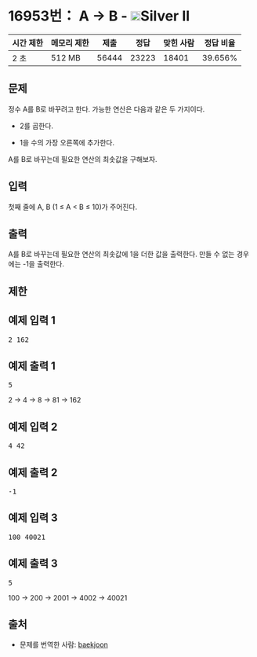 # 16953번： A → B - <img src="https://static.solved.ac/tier_small/9.svg" style="height:20px" />Silver II


| 시간 제한 | 메모리 제한 | 제출 | 정답 | 맞힌 사람 | 정답 비율 |
| --- | --- | --- | --- | --- | --- |
| 2 초 | 512 MB | 56444 | 23223 | 18401 | 39.656% |


## 문제


정수 A를 B로 바꾸려고 한다. 가능한 연산은 다음과 같은 두 가지이다.

- 2를 곱한다.

- 1을 수의 가장 오른쪽에 추가한다.


A를 B로 바꾸는데 필요한 연산의 최솟값을 구해보자.




## 입력


첫째 줄에 A, B (1 ≤ A < B ≤ 10)가 주어진다.



## 출력


A를 B로 바꾸는데 필요한 연산의 최솟값에 1을 더한 값을 출력한다. 만들 수 없는 경우에는 -1을 출력한다.




## 제한




## 예제 입력 1


<pre>2 162
</pre>


## 예제 출력 1


<pre>5
</pre>


2 → 4 → 8 → 81 → 162






## 예제 입력 2


<pre>4 42
</pre>


## 예제 출력 2


<pre>-1
</pre>




## 예제 입력 3


<pre>100 40021
</pre>


## 예제 출력 3


<pre>5
</pre>


100 → 200 → 2001 → 4002 → 40021








## 출처


- 문제를 번역한 사람: [baekjoon](/user/baekjoon)




